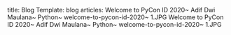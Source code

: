 title: Blog 
Template: blog
articles: Welcome to PyCon ID 2020~ Adif Dwi Maulana~ Python~ welcome-to-pycon-id-2020~ 1.JPG
Welcome to PyCon ID 2020~ Adif Dwi Maulana~ Python~ welcome-to-pycon-id-2020~ 1.JPG